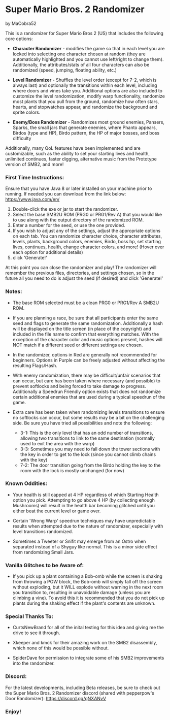 # Super Mario Bros. 2 Randomizer
by MaCobra52

This is a randomizer for Super Mario Bros 2 (US) that includes the following core options:

- **Character Randomizer** - modifies the game so that in each level you are locked into selecting one character chosen at random (they are automatically highlighted and you cannot use left/right to change them). Additionally, the attributes/stats of all four characters can also be randomized (speed, jumping, floating ability, etc.)

- **Level Randomizer** - Shuffles the level order (except for 7-2, which is always last) and optionally the transitions within each level, including where doors and vines take you. Additional options are also included to customize the level randomization, modify warp functionality, randomize most plants that you pull from the ground, randomize how often stars, hearts, and stopwatches appear, and randomize the background and sprite colors.

- **Enemy/Boss Randomizer** - Randomizes most ground enemies, Pansers, Sparks, the small jars that generate enemies, where Phanto appears, Birdos (type and HP), Birdo pattern, the HP of major bosses, and boss difficulty

Additionally, many QoL features have been implemented and are customizable, such as the ability to set your starting lives and health, unlimited continues, faster digging, alternative music from the Prototype version of SMB2, and more!


### First Time Instructions:

Ensure that you have Java 8 or later installed on your machine prior to running. If needed you can download from the link below:
https://www.java.com/en/

1. Double-click the exe or jar to start the randomizer.
2. Select the base SMB2U ROM (PRG0 or PRG1/Rev A) that you would like to use along with the output directory of the randomized ROM.
3. Enter a number for the seed, or use the one provided.
4. If you wish to adjust any of the settings, adjust the appropriate options on each tab. You can randomize character choice, character attributes, levels, plants, background colors, enemies, Birdo, boss hp, set starting lives, continues, health, change character colors, and more! (Hover over each option for additional details)
5. click 'Generate!'

At this point you can close the randomizer and play! The randomizer will remember the previous files, directories, and settings chosen, so in the future all you need to do is adjust the seed (if desired) and click 'Generate!'


### Notes:

- The base ROM selected must be a clean PRG0 or PRG1/Rev A SMB2U ROM.

- If you are planning a race, be sure that all participants enter the same seed and flags to generate the same randomization. Additionally a hash will be displayed on the title screen (in place of the copyright) and included in the file name to confirm that everything matches. With the exception of the character color and music options present, hashes will NOT match if a different seed or different settings are chosen.

- In the randomizer, options in Red are generally not recommended for beginners. Options in Purple can be freely adjusted without affecting the resulting Flags/Hash.

- With enemy randomization, there may be difficult/unfair scenarios that can occur, but care has been taken where necessary (and possible) to prevent softlocks and being forced to take damage to progress. Additionally a Speedrun Friendly option exists that does not randomize certain additional enemies that are used during a typical speedrun of the game.

- Extra care has been taken when randomizing levels transitions to ensure no softlocks can occur, but some results may be a bit on the challenging side. Be sure you have tried all possibilities and note the following:
  - 3-1: This is the only level that has an odd number of transitions, allowing two transitions to link to the same destination (normally used to exit the area with the warp)
  - 3-3: Sometimes you may need to fall down the tower sections with the key in order to get to the lock (since you cannot climb chains with the key)
  - 7-2: The door transition going from the Birdo holding the key to the room with the lock is mostly unchanged (for now)


### Known Oddities:

- Your health is still capped at 4 HP regardless of which Starting Health option you pick. Attempting to go above 4 HP (by collecting enough Mushrooms) will result in the health bar becoming glitched until you either beat the current level or game over.

- Certain 'Wrong Warp' speedrun techniques may have unpredictable results when attempted due to the nature of randomizer, especially with level transitions randomized.

- Sometimes a Tweeter or Snifit may emerge from an Ostro when separated instead of a Shyguy like normal. This is a minor side effect from randomizing Small Jars.


### Vanilla Glitches to be Aware of:

- If you pick up a plant containing a Bob-omb while the screen is shaking from throwing a POW block, the Bob-omb will simply fall off the screen without exploding, but it WILL explode without warning in the next room you transition to, resulting in unavoidable damage (unless you are climbing a vine). To avoid this it is recommended that you do not pick up plants during the shaking effect if the plant's contents are unknown.


### Special Thanks To: 

- CurtsNewBrand for all of the inital testing for this idea and giving me the drive to see it through.

- Xkeeper and kmck for their amazing work on the SMB2 disassembly, which none of this would be possible without.

- SpiderDave for permission to integrate some of his SMB2 improvements into the randomizer.

### Discord:

For the latest developments, including Beta releases, be sure to check out the Super Mario Bros. 2 Randomizer discord (shared with pepperpow's Door Randomizer):
https://discord.gg/gNXANyV

### Enjoy!
